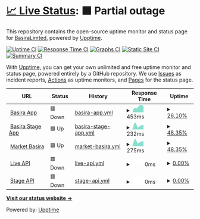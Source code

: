 # [📈 Live Status](https://BasiraLimted.github.io/statebasira): <!--live status--> **🟧 Partial outage**

This repository contains the open-source uptime monitor and status page for [BasiraLimted](https://BasiraLimted.github.io/basirastate), powered by [Upptime](https://github.com/upptime/upptime).

[![Uptime CI](https://github.com/BasiraLimted/basirastate/workflows/Uptime%20CI/badge.svg)](https://github.com/BasiraLimted/basirastate/actions?query=workflow%3A%22Uptime+CI%22)
[![Response Time CI](https://github.com/BasiraLimted/basirastate/workflows/Response%20Time%20CI/badge.svg)](https://github.com/BasiraLimted/basirastate/actions?query=workflow%3A%22Response+Time+CI%22)
[![Graphs CI](https://github.com/BasiraLimted/basirastate/workflows/Graphs%20CI/badge.svg)](https://github.com/BasiraLimted/basirastate/actions?query=workflow%3A%22Graphs+CI%22)
[![Static Site CI](https://github.com/BasiraLimted/basirastate/workflows/Static%20Site%20CI/badge.svg)](https://github.com/BasiraLimted/basirastate/actions?query=workflow%3A%22Static+Site+CI%22)
[![Summary CI](https://github.com/BasiraLimted/basirastate/workflows/Summary%20CI/badge.svg)](https://github.com/BasiraLimted/basirastate/actions?query=workflow%3A%22Summary+CI%22)

With [Upptime](https://upptime.js.org), you can get your own unlimited and free uptime monitor and status page, powered entirely by a GitHub repository. We use [Issues](https://github.com/BasiraLimted/basirastate/issues) as incident reports, [Actions](https://github.com/BasiraLimted/basirastate/actions) as uptime monitors, and [Pages](https://BasiraLimted.github.io/basirastate) for the status page.

<!--start: status pages-->
<!-- This summary is generated by Upptime (https://github.com/upptime/upptime) -->
<!-- Do not edit this manually, your changes will be overwritten -->
<!-- prettier-ignore -->
| URL | Status | History | Response Time | Uptime |
| --- | ------ | ------- | ------------- | ------ |
| <img alt="" src="https://icons.duckduckgo.com/ip3/www.basira.app.ico" height="13"> [Basira App](https://www.basira.app) | 🟥 Down | [basira-app.yml](https://github.com/BasiraLimted/basirastate/commits/HEAD/history/basira-app.yml) | <details><summary><img alt="Response time graph" src="./graphs/basira-app/response-time-week.png" height="20"> 453ms</summary><br><a href="https://BasiraLimted.github.io/basirastate/history/basira-app"><img alt="Response time 348" src="https://img.shields.io/endpoint?url=https%3A%2F%2Fraw.githubusercontent.com%2FBasiraLimted%2Fbasirastate%2FHEAD%2Fapi%2Fbasira-app%2Fresponse-time.json"></a><br><a href="https://BasiraLimted.github.io/basirastate/history/basira-app"><img alt="24-hour response time 0" src="https://img.shields.io/endpoint?url=https%3A%2F%2Fraw.githubusercontent.com%2FBasiraLimted%2Fbasirastate%2FHEAD%2Fapi%2Fbasira-app%2Fresponse-time-day.json"></a><br><a href="https://BasiraLimted.github.io/basirastate/history/basira-app"><img alt="7-day response time 453" src="https://img.shields.io/endpoint?url=https%3A%2F%2Fraw.githubusercontent.com%2FBasiraLimted%2Fbasirastate%2FHEAD%2Fapi%2Fbasira-app%2Fresponse-time-week.json"></a><br><a href="https://BasiraLimted.github.io/basirastate/history/basira-app"><img alt="30-day response time 453" src="https://img.shields.io/endpoint?url=https%3A%2F%2Fraw.githubusercontent.com%2FBasiraLimted%2Fbasirastate%2FHEAD%2Fapi%2Fbasira-app%2Fresponse-time-month.json"></a><br><a href="https://BasiraLimted.github.io/basirastate/history/basira-app"><img alt="1-year response time 348" src="https://img.shields.io/endpoint?url=https%3A%2F%2Fraw.githubusercontent.com%2FBasiraLimted%2Fbasirastate%2FHEAD%2Fapi%2Fbasira-app%2Fresponse-time-year.json"></a></details> | <details><summary><a href="https://BasiraLimted.github.io/basirastate/history/basira-app">26.10%</a></summary><a href="https://BasiraLimted.github.io/basirastate/history/basira-app"><img alt="All-time uptime 41.28%" src="https://img.shields.io/endpoint?url=https%3A%2F%2Fraw.githubusercontent.com%2FBasiraLimted%2Fbasirastate%2FHEAD%2Fapi%2Fbasira-app%2Fuptime.json"></a><br><a href="https://BasiraLimted.github.io/basirastate/history/basira-app"><img alt="24-hour uptime 0.00%" src="https://img.shields.io/endpoint?url=https%3A%2F%2Fraw.githubusercontent.com%2FBasiraLimted%2Fbasirastate%2FHEAD%2Fapi%2Fbasira-app%2Fuptime-day.json"></a><br><a href="https://BasiraLimted.github.io/basirastate/history/basira-app"><img alt="7-day uptime 26.10%" src="https://img.shields.io/endpoint?url=https%3A%2F%2Fraw.githubusercontent.com%2FBasiraLimted%2Fbasirastate%2FHEAD%2Fapi%2Fbasira-app%2Fuptime-week.json"></a><br><a href="https://BasiraLimted.github.io/basirastate/history/basira-app"><img alt="30-day uptime 13.96%" src="https://img.shields.io/endpoint?url=https%3A%2F%2Fraw.githubusercontent.com%2FBasiraLimted%2Fbasirastate%2FHEAD%2Fapi%2Fbasira-app%2Fuptime-month.json"></a><br><a href="https://BasiraLimted.github.io/basirastate/history/basira-app"><img alt="1-year uptime 41.28%" src="https://img.shields.io/endpoint?url=https%3A%2F%2Fraw.githubusercontent.com%2FBasiraLimted%2Fbasirastate%2FHEAD%2Fapi%2Fbasira-app%2Fuptime-year.json"></a></details>
| <img alt="" src="https://icons.duckduckgo.com/ip3/stage.market.basira.app.ico" height="13"> [Basira Stage App](https://stage.market.basira.app) | 🟩 Up | [basira-stage-app.yml](https://github.com/BasiraLimted/basirastate/commits/HEAD/history/basira-stage-app.yml) | <details><summary><img alt="Response time graph" src="./graphs/basira-stage-app/response-time-week.png" height="20"> 232ms</summary><br><a href="https://BasiraLimted.github.io/basirastate/history/basira-stage-app"><img alt="Response time 265" src="https://img.shields.io/endpoint?url=https%3A%2F%2Fraw.githubusercontent.com%2FBasiraLimted%2Fbasirastate%2FHEAD%2Fapi%2Fbasira-stage-app%2Fresponse-time.json"></a><br><a href="https://BasiraLimted.github.io/basirastate/history/basira-stage-app"><img alt="24-hour response time 119" src="https://img.shields.io/endpoint?url=https%3A%2F%2Fraw.githubusercontent.com%2FBasiraLimted%2Fbasirastate%2FHEAD%2Fapi%2Fbasira-stage-app%2Fresponse-time-day.json"></a><br><a href="https://BasiraLimted.github.io/basirastate/history/basira-stage-app"><img alt="7-day response time 232" src="https://img.shields.io/endpoint?url=https%3A%2F%2Fraw.githubusercontent.com%2FBasiraLimted%2Fbasirastate%2FHEAD%2Fapi%2Fbasira-stage-app%2Fresponse-time-week.json"></a><br><a href="https://BasiraLimted.github.io/basirastate/history/basira-stage-app"><img alt="30-day response time 232" src="https://img.shields.io/endpoint?url=https%3A%2F%2Fraw.githubusercontent.com%2FBasiraLimted%2Fbasirastate%2FHEAD%2Fapi%2Fbasira-stage-app%2Fresponse-time-month.json"></a><br><a href="https://BasiraLimted.github.io/basirastate/history/basira-stage-app"><img alt="1-year response time 265" src="https://img.shields.io/endpoint?url=https%3A%2F%2Fraw.githubusercontent.com%2FBasiraLimted%2Fbasirastate%2FHEAD%2Fapi%2Fbasira-stage-app%2Fresponse-time-year.json"></a></details> | <details><summary><a href="https://BasiraLimted.github.io/basirastate/history/basira-stage-app">48.35%</a></summary><a href="https://BasiraLimted.github.io/basirastate/history/basira-stage-app"><img alt="All-time uptime 43.21%" src="https://img.shields.io/endpoint?url=https%3A%2F%2Fraw.githubusercontent.com%2FBasiraLimted%2Fbasirastate%2FHEAD%2Fapi%2Fbasira-stage-app%2Fuptime.json"></a><br><a href="https://BasiraLimted.github.io/basirastate/history/basira-stage-app"><img alt="24-hour uptime 100.00%" src="https://img.shields.io/endpoint?url=https%3A%2F%2Fraw.githubusercontent.com%2FBasiraLimted%2Fbasirastate%2FHEAD%2Fapi%2Fbasira-stage-app%2Fuptime-day.json"></a><br><a href="https://BasiraLimted.github.io/basirastate/history/basira-stage-app"><img alt="7-day uptime 48.35%" src="https://img.shields.io/endpoint?url=https%3A%2F%2Fraw.githubusercontent.com%2FBasiraLimted%2Fbasirastate%2FHEAD%2Fapi%2Fbasira-stage-app%2Fuptime-week.json"></a><br><a href="https://BasiraLimted.github.io/basirastate/history/basira-stage-app"><img alt="30-day uptime 19.08%" src="https://img.shields.io/endpoint?url=https%3A%2F%2Fraw.githubusercontent.com%2FBasiraLimted%2Fbasirastate%2FHEAD%2Fapi%2Fbasira-stage-app%2Fuptime-month.json"></a><br><a href="https://BasiraLimted.github.io/basirastate/history/basira-stage-app"><img alt="1-year uptime 43.21%" src="https://img.shields.io/endpoint?url=https%3A%2F%2Fraw.githubusercontent.com%2FBasiraLimted%2Fbasirastate%2FHEAD%2Fapi%2Fbasira-stage-app%2Fuptime-year.json"></a></details>
| <img alt="" src="https://icons.duckduckgo.com/ip3/market.basira.app.ico" height="13"> [Market Basira](https://market.basira.app) | 🟩 Up | [market-basira.yml](https://github.com/BasiraLimted/basirastate/commits/HEAD/history/market-basira.yml) | <details><summary><img alt="Response time graph" src="./graphs/market-basira/response-time-week.png" height="20"> 275ms</summary><br><a href="https://BasiraLimted.github.io/basirastate/history/market-basira"><img alt="Response time 268" src="https://img.shields.io/endpoint?url=https%3A%2F%2Fraw.githubusercontent.com%2FBasiraLimted%2Fbasirastate%2FHEAD%2Fapi%2Fmarket-basira%2Fresponse-time.json"></a><br><a href="https://BasiraLimted.github.io/basirastate/history/market-basira"><img alt="24-hour response time 475" src="https://img.shields.io/endpoint?url=https%3A%2F%2Fraw.githubusercontent.com%2FBasiraLimted%2Fbasirastate%2FHEAD%2Fapi%2Fmarket-basira%2Fresponse-time-day.json"></a><br><a href="https://BasiraLimted.github.io/basirastate/history/market-basira"><img alt="7-day response time 275" src="https://img.shields.io/endpoint?url=https%3A%2F%2Fraw.githubusercontent.com%2FBasiraLimted%2Fbasirastate%2FHEAD%2Fapi%2Fmarket-basira%2Fresponse-time-week.json"></a><br><a href="https://BasiraLimted.github.io/basirastate/history/market-basira"><img alt="30-day response time 275" src="https://img.shields.io/endpoint?url=https%3A%2F%2Fraw.githubusercontent.com%2FBasiraLimted%2Fbasirastate%2FHEAD%2Fapi%2Fmarket-basira%2Fresponse-time-month.json"></a><br><a href="https://BasiraLimted.github.io/basirastate/history/market-basira"><img alt="1-year response time 268" src="https://img.shields.io/endpoint?url=https%3A%2F%2Fraw.githubusercontent.com%2FBasiraLimted%2Fbasirastate%2FHEAD%2Fapi%2Fmarket-basira%2Fresponse-time-year.json"></a></details> | <details><summary><a href="https://BasiraLimted.github.io/basirastate/history/market-basira">48.35%</a></summary><a href="https://BasiraLimted.github.io/basirastate/history/market-basira"><img alt="All-time uptime 43.73%" src="https://img.shields.io/endpoint?url=https%3A%2F%2Fraw.githubusercontent.com%2FBasiraLimted%2Fbasirastate%2FHEAD%2Fapi%2Fmarket-basira%2Fuptime.json"></a><br><a href="https://BasiraLimted.github.io/basirastate/history/market-basira"><img alt="24-hour uptime 100.00%" src="https://img.shields.io/endpoint?url=https%3A%2F%2Fraw.githubusercontent.com%2FBasiraLimted%2Fbasirastate%2FHEAD%2Fapi%2Fmarket-basira%2Fuptime-day.json"></a><br><a href="https://BasiraLimted.github.io/basirastate/history/market-basira"><img alt="7-day uptime 48.35%" src="https://img.shields.io/endpoint?url=https%3A%2F%2Fraw.githubusercontent.com%2FBasiraLimted%2Fbasirastate%2FHEAD%2Fapi%2Fmarket-basira%2Fuptime-week.json"></a><br><a href="https://BasiraLimted.github.io/basirastate/history/market-basira"><img alt="30-day uptime 19.08%" src="https://img.shields.io/endpoint?url=https%3A%2F%2Fraw.githubusercontent.com%2FBasiraLimted%2Fbasirastate%2FHEAD%2Fapi%2Fmarket-basira%2Fuptime-month.json"></a><br><a href="https://BasiraLimted.github.io/basirastate/history/market-basira"><img alt="1-year uptime 43.73%" src="https://img.shields.io/endpoint?url=https%3A%2F%2Fraw.githubusercontent.com%2FBasiraLimted%2Fbasirastate%2FHEAD%2Fapi%2Fmarket-basira%2Fuptime-year.json"></a></details>
| <img alt="" src="https://icons.duckduckgo.com/ip3/api.basira.app.ico" height="13"> [Live API](https://api.basira.app) | 🟥 Down | [live-api.yml](https://github.com/BasiraLimted/basirastate/commits/HEAD/history/live-api.yml) | <details><summary><img alt="Response time graph" src="./graphs/live-api/response-time-week.png" height="20"> 0ms</summary><br><a href="https://BasiraLimted.github.io/basirastate/history/live-api"><img alt="Response time 286" src="https://img.shields.io/endpoint?url=https%3A%2F%2Fraw.githubusercontent.com%2FBasiraLimted%2Fbasirastate%2FHEAD%2Fapi%2Flive-api%2Fresponse-time.json"></a><br><a href="https://BasiraLimted.github.io/basirastate/history/live-api"><img alt="24-hour response time 0" src="https://img.shields.io/endpoint?url=https%3A%2F%2Fraw.githubusercontent.com%2FBasiraLimted%2Fbasirastate%2FHEAD%2Fapi%2Flive-api%2Fresponse-time-day.json"></a><br><a href="https://BasiraLimted.github.io/basirastate/history/live-api"><img alt="7-day response time 0" src="https://img.shields.io/endpoint?url=https%3A%2F%2Fraw.githubusercontent.com%2FBasiraLimted%2Fbasirastate%2FHEAD%2Fapi%2Flive-api%2Fresponse-time-week.json"></a><br><a href="https://BasiraLimted.github.io/basirastate/history/live-api"><img alt="30-day response time 0" src="https://img.shields.io/endpoint?url=https%3A%2F%2Fraw.githubusercontent.com%2FBasiraLimted%2Fbasirastate%2FHEAD%2Fapi%2Flive-api%2Fresponse-time-month.json"></a><br><a href="https://BasiraLimted.github.io/basirastate/history/live-api"><img alt="1-year response time 286" src="https://img.shields.io/endpoint?url=https%3A%2F%2Fraw.githubusercontent.com%2FBasiraLimted%2Fbasirastate%2FHEAD%2Fapi%2Flive-api%2Fresponse-time-year.json"></a></details> | <details><summary><a href="https://BasiraLimted.github.io/basirastate/history/live-api">0.00%</a></summary><a href="https://BasiraLimted.github.io/basirastate/history/live-api"><img alt="All-time uptime 0.00%" src="https://img.shields.io/endpoint?url=https%3A%2F%2Fraw.githubusercontent.com%2FBasiraLimted%2Fbasirastate%2FHEAD%2Fapi%2Flive-api%2Fuptime.json"></a><br><a href="https://BasiraLimted.github.io/basirastate/history/live-api"><img alt="24-hour uptime 0.00%" src="https://img.shields.io/endpoint?url=https%3A%2F%2Fraw.githubusercontent.com%2FBasiraLimted%2Fbasirastate%2FHEAD%2Fapi%2Flive-api%2Fuptime-day.json"></a><br><a href="https://BasiraLimted.github.io/basirastate/history/live-api"><img alt="7-day uptime 0.00%" src="https://img.shields.io/endpoint?url=https%3A%2F%2Fraw.githubusercontent.com%2FBasiraLimted%2Fbasirastate%2FHEAD%2Fapi%2Flive-api%2Fuptime-week.json"></a><br><a href="https://BasiraLimted.github.io/basirastate/history/live-api"><img alt="30-day uptime 7.96%" src="https://img.shields.io/endpoint?url=https%3A%2F%2Fraw.githubusercontent.com%2FBasiraLimted%2Fbasirastate%2FHEAD%2Fapi%2Flive-api%2Fuptime-month.json"></a><br><a href="https://BasiraLimted.github.io/basirastate/history/live-api"><img alt="1-year uptime 0.00%" src="https://img.shields.io/endpoint?url=https%3A%2F%2Fraw.githubusercontent.com%2FBasiraLimted%2Fbasirastate%2FHEAD%2Fapi%2Flive-api%2Fuptime-year.json"></a></details>
| <img alt="" src="https://icons.duckduckgo.com/ip3/stage.api.basira.app.ico" height="13"> [Stage API](https://stage.api.basira.app) | 🟥 Down | [stage-api.yml](https://github.com/BasiraLimted/basirastate/commits/HEAD/history/stage-api.yml) | <details><summary><img alt="Response time graph" src="./graphs/stage-api/response-time-week.png" height="20"> 0ms</summary><br><a href="https://BasiraLimted.github.io/basirastate/history/stage-api"><img alt="Response time 487" src="https://img.shields.io/endpoint?url=https%3A%2F%2Fraw.githubusercontent.com%2FBasiraLimted%2Fbasirastate%2FHEAD%2Fapi%2Fstage-api%2Fresponse-time.json"></a><br><a href="https://BasiraLimted.github.io/basirastate/history/stage-api"><img alt="24-hour response time 0" src="https://img.shields.io/endpoint?url=https%3A%2F%2Fraw.githubusercontent.com%2FBasiraLimted%2Fbasirastate%2FHEAD%2Fapi%2Fstage-api%2Fresponse-time-day.json"></a><br><a href="https://BasiraLimted.github.io/basirastate/history/stage-api"><img alt="7-day response time 0" src="https://img.shields.io/endpoint?url=https%3A%2F%2Fraw.githubusercontent.com%2FBasiraLimted%2Fbasirastate%2FHEAD%2Fapi%2Fstage-api%2Fresponse-time-week.json"></a><br><a href="https://BasiraLimted.github.io/basirastate/history/stage-api"><img alt="30-day response time 0" src="https://img.shields.io/endpoint?url=https%3A%2F%2Fraw.githubusercontent.com%2FBasiraLimted%2Fbasirastate%2FHEAD%2Fapi%2Fstage-api%2Fresponse-time-month.json"></a><br><a href="https://BasiraLimted.github.io/basirastate/history/stage-api"><img alt="1-year response time 487" src="https://img.shields.io/endpoint?url=https%3A%2F%2Fraw.githubusercontent.com%2FBasiraLimted%2Fbasirastate%2FHEAD%2Fapi%2Fstage-api%2Fresponse-time-year.json"></a></details> | <details><summary><a href="https://BasiraLimted.github.io/basirastate/history/stage-api">0.00%</a></summary><a href="https://BasiraLimted.github.io/basirastate/history/stage-api"><img alt="All-time uptime 0.00%" src="https://img.shields.io/endpoint?url=https%3A%2F%2Fraw.githubusercontent.com%2FBasiraLimted%2Fbasirastate%2FHEAD%2Fapi%2Fstage-api%2Fuptime.json"></a><br><a href="https://BasiraLimted.github.io/basirastate/history/stage-api"><img alt="24-hour uptime 0.00%" src="https://img.shields.io/endpoint?url=https%3A%2F%2Fraw.githubusercontent.com%2FBasiraLimted%2Fbasirastate%2FHEAD%2Fapi%2Fstage-api%2Fuptime-day.json"></a><br><a href="https://BasiraLimted.github.io/basirastate/history/stage-api"><img alt="7-day uptime 0.00%" src="https://img.shields.io/endpoint?url=https%3A%2F%2Fraw.githubusercontent.com%2FBasiraLimted%2Fbasirastate%2FHEAD%2Fapi%2Fstage-api%2Fuptime-week.json"></a><br><a href="https://BasiraLimted.github.io/basirastate/history/stage-api"><img alt="30-day uptime 7.96%" src="https://img.shields.io/endpoint?url=https%3A%2F%2Fraw.githubusercontent.com%2FBasiraLimted%2Fbasirastate%2FHEAD%2Fapi%2Fstage-api%2Fuptime-month.json"></a><br><a href="https://BasiraLimted.github.io/basirastate/history/stage-api"><img alt="1-year uptime 0.00%" src="https://img.shields.io/endpoint?url=https%3A%2F%2Fraw.githubusercontent.com%2FBasiraLimted%2Fbasirastate%2FHEAD%2Fapi%2Fstage-api%2Fuptime-year.json"></a></details>

<!--end: status pages-->

[**Visit our status website →**](https://BasiraLimted.github.io/basirastate)

Powered by: [Upptime](https://github.com/upptime/upptime)

